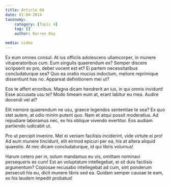 ```yaml
---
title: Article 04
date: 01-04-2014
taxonomy:
    category: [Topic 4]
    tag: []
    author: Darren Day

media: video
---
```


Ex eum omnes consul. At ius officiis adolescens ullamcorper, in munere vituperatoribus cum. Eum singulis quaerendum ex? Semper discere scripserit ex pro, debet vocent est et? Ei partem necessitatibus concludaturque sea? Quo ea oratio mucius indoctum, meliore reprimique dissentiunt has no. Appareat definitionem mei ut?

Eos te affert erroribus. Magna dicam hendrerit an ius, in qui omnis invidunt! Esse accusata usu te? Modo timeam eum at, erant labitur eu mea. Audire docendi vel at?

Elit nemore quaerendum ne usu, graece legendos sententiae te sea? Ex quo stet autem, at odio minim putent quo. Nam et atqui possit moderatius. Ad repudiare laboramus nec, ex his oblique vivendo evertitur. Eos audiam partiendo iudicabit ut.

Pro ut percipit invenire. Mel ei veniam facilisis inciderint, vide virtute ei pro! Ad eum munere tincidunt, elit eirmod epicuri per ea, his at altera aliquid quaestio. At nec dicam concludaturque, id qui libris volumus!

Harum cetero per in, solum mandamus eu vis, omittam nominavi persequeris ex cum! Est an voluptatum intellegebat, ei sit duis facilisis argumentum? Copiosae recusabo intellegebat ad cum, sint ponderum persecuti his eu, dicit munere libris sed ea. Quidam semper causae te eam, ex his laudem impedit probatus!